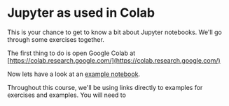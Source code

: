 # Jupyter as used in Colab

This is your chance to get to know a bit about Jupyter notebooks. We'll go through some exercises together.

The first thing to do is open Google Colab at [https://colab.research.google.com/](https://colab.research.google.com/)

Now lets have a look at an [example notebook](http://colab.research.google.com/github/dfbr/pythonLessons/blob/main/Notebooks/jupyter.ipynb).

Throughout this course, we'll be using links directly to examples for exercises and examples. You will need to 